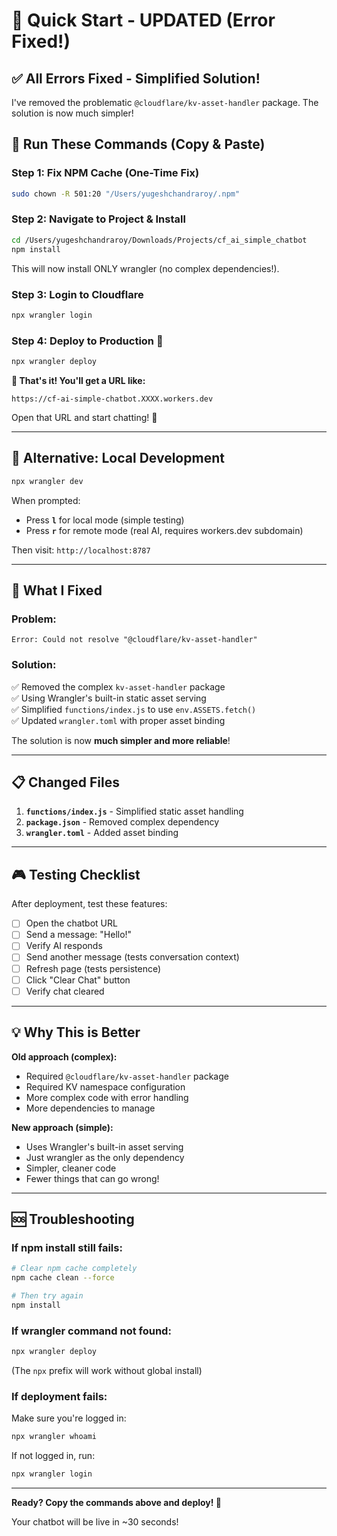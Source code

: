 # 🚀 Quick Start - UPDATED (Error Fixed!)

## ✅ All Errors Fixed - Simplified Solution!

I've removed the problematic `@cloudflare/kv-asset-handler` package. The solution is now much simpler!

## 🎯 Run These Commands (Copy & Paste)

### Step 1: Fix NPM Cache (One-Time Fix)
```bash
sudo chown -R 501:20 "/Users/yugeshchandraroy/.npm"
```

### Step 2: Navigate to Project & Install
```bash
cd /Users/yugeshchandraroy/Downloads/Projects/cf_ai_simple_chatbot
npm install
```

This will now install ONLY wrangler (no complex dependencies!).

### Step 3: Login to Cloudflare
```bash
npx wrangler login
```

### Step 4: Deploy to Production 🚀
```bash
npx wrangler deploy
```

**🎉 That's it! You'll get a URL like:**
```
https://cf-ai-simple-chatbot.XXXX.workers.dev
```

Open that URL and start chatting! 🤖

---

## 🧪 Alternative: Local Development

```bash
npx wrangler dev
```

When prompted:
- Press **`l`** for local mode (simple testing)
- Press **`r`** for remote mode (real AI, requires workers.dev subdomain)

Then visit: `http://localhost:8787`

---

## 🔧 What I Fixed

### Problem:
```
Error: Could not resolve "@cloudflare/kv-asset-handler"
```

### Solution:
✅ Removed the complex `kv-asset-handler` package  
✅ Using Wrangler's built-in static asset serving  
✅ Simplified `functions/index.js` to use `env.ASSETS.fetch()`  
✅ Updated `wrangler.toml` with proper asset binding  

The solution is now **much simpler and more reliable**!

---

## 📋 Changed Files

1. **`functions/index.js`** - Simplified static asset handling
2. **`package.json`** - Removed complex dependency
3. **`wrangler.toml`** - Added asset binding

---

## 🎮 Testing Checklist

After deployment, test these features:

- [ ] Open the chatbot URL
- [ ] Send a message: "Hello!"
- [ ] Verify AI responds
- [ ] Send another message (tests conversation context)
- [ ] Refresh page (tests persistence)
- [ ] Click "Clear Chat" button
- [ ] Verify chat cleared

---

## 💡 Why This is Better

**Old approach (complex):**
- Required `@cloudflare/kv-asset-handler` package
- Required KV namespace configuration
- More complex code with error handling
- More dependencies to manage

**New approach (simple):**
- Uses Wrangler's built-in asset serving
- Just wrangler as the only dependency
- Simpler, cleaner code
- Fewer things that can go wrong!

---

## 🆘 Troubleshooting

### If npm install still fails:
```bash
# Clear npm cache completely
npm cache clean --force

# Then try again
npm install
```

### If wrangler command not found:
```bash
npx wrangler deploy
```
(The `npx` prefix will work without global install)

### If deployment fails:
Make sure you're logged in:
```bash
npx wrangler whoami
```

If not logged in, run:
```bash
npx wrangler login
```

---

**Ready? Copy the commands above and deploy! 🚀**

Your chatbot will be live in ~30 seconds!
